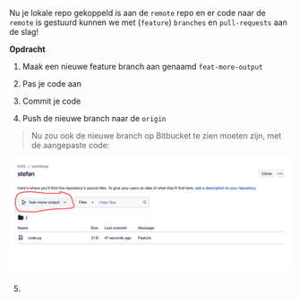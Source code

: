 Nu je lokale repo gekoppeld is aan de `remote` repo en er code naar de `remote` is gestuurd kunnen we met (`feature`) `branches` en `pull-requests` aan de slag!

**Opdracht**

1) Maak een nieuwe feature branch aan genaamd `feat-more-output`

2) Pas je code aan

3) Commit je code

4) Push de nieuwe branch naar de `origin`

> Nu zou ook de nieuwe branch op Bitbucket te zien moeten zijn, met de aangepaste code:

![Empty repo](./assets/feat-branch.png)

5) 

